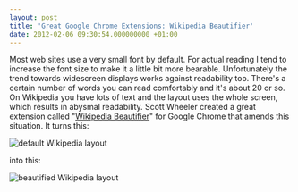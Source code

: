 ```yaml
---
layout: post
title: 'Great Google Chrome Extensions: Wikipedia Beautifier'
date: 2012-02-06 09:30:54.000000000 +01:00
---
```

Most web sites use a very small font by default. For actual reading I tend to increase the font size to make it a little bit more bearable. Unfortunately the trend towards widescreen displays works against readability too. There's a certain number of words you can read comfortably and it's about 20 or so. On Wikipedia you have lots of text and the layout uses the whole screen, which results in abysmal readability. Scott Wheeler created a great extension called "<a href="https://github.com/scotchi/wikipedia-beautifier/wiki/Wikipedia-Beautifier" title="github repository by Scott Wheeler">Wikipedia Beautifier</a>" for Google Chrome that amends this situation. It turns this:

![default Wikipedia layout](https://github.com/scotchi/wikipedia-beautifier/wiki/images/before.png)

into this:

![beautified Wikipedia layout](https://github.com/scotchi/wikipedia-beautifier/wiki/images/after.png)